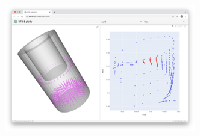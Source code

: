 [![VTK + Chart Selection](../../assets/images/examples/RemoteSelection.jpg)](https://github.com/Kitware/trame/tree/master/examples/06_vtk/Applications/RemoteSelection)